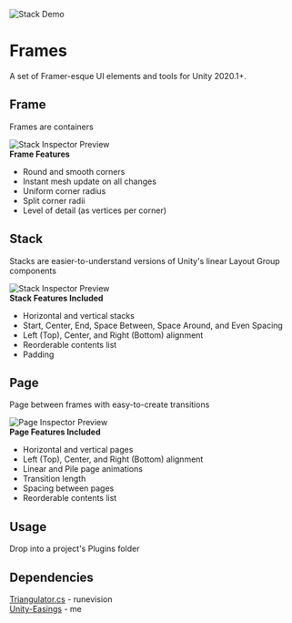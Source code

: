 ![Stack Demo](https://raw.githubusercontent.com/ryanslikesocool/Unity-UI-Layout/master/images/StackPreview.png)

# Frames
A set of Framer-esque UI elements and tools for Unity 2020.1+.  

## Frame
Frames are containers

![Stack Inspector Preview](https://raw.githubusercontent.com/ryanslikesocool/Unity-UI-Layout/master/images/FrameInspectorPreview.png)  
**Frame Features**  
- Round and smooth corners
- Instant mesh update on all changes
- Uniform corner radius
- Split corner radii
- Level of detail (as vertices per corner)

## Stack
Stacks are easier-to-understand versions of Unity's linear Layout Group components

![Stack Inspector Preview](https://raw.githubusercontent.com/ryanslikesocool/Unity-UI-Layout/master/images/StackInspectorPreview.png)  
**Stack Features Included**
- Horizontal and vertical stacks
- Start, Center, End, Space Between, Space Around, and Even Spacing
- Left (Top), Center, and Right (Bottom) alignment
- Reorderable contents list
- Padding

## Page
Page between frames with easy-to-create transitions

![Page Inspector Preview](https://raw.githubusercontent.com/ryanslikesocool/Unity-UI-Layout/master/images/PageInspectorPreview.png)  
**Page Features Included**
- Horizontal and vertical pages
- Left (Top), Center, and Right (Bottom) alignment
- Linear and Pile page animations
- Transition length
- Spacing between pages
- Reorderable contents list

## Usage
Drop into a project's Plugins folder

## Dependencies
[Triangulator.cs](http://wiki.unity3d.com/index.php/Triangulator) - runevision  
[Unity-Easings](https://github.com/ryanslikesocool/Unity-Easings) - me
